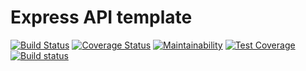 # Express API template

[![Build Status](https://travis-ci.com/acolpitts/express-api-template.svg?branch=master)](https://travis-ci.com/acolpitts/express-api-template)
[![Coverage Status](https://coveralls.io/repos/github/acolpitts/express-api-template/badge.svg?branch=master)](https://coveralls.io/github/acolpitts/express-api-template?branch=master)
[![Maintainability](https://api.codeclimate.com/v1/badges/e1bea2ec3a2f944daa88/maintainability)](https://codeclimate.com/github/acolpitts/express-api-template/maintainability)
[![Test Coverage](https://api.codeclimate.com/v1/badges/e1bea2ec3a2f944daa88/test_coverage)](https://codeclimate.com/github/acolpitts/express-api-template/test_coverage)
[![Build status](https://ci.appveyor.com/api/projects/status/5vrrvpkuf9661lcq/branch/master?svg=true)](https://ci.appveyor.com/project/acolpitts/express-api-template/branch/master)
